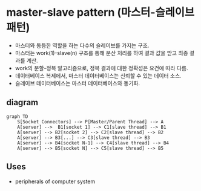# master-slave pattern (마스터-슬레이브 패턴)

- 마스터와 동등한 역할을 하는 다수의 슬레이브를 가지는 구조. 
- 마스터는 work(1)-slave(n) 구조를 통해 분산 처리를 하여 결과 값을 받고 최종 결과를 계산.   
- work의 분할-정복 알고리즘으로, 정복 결과에 대한 정확성은 요건에 따라 다름.  
- 데이터베이스 복제에서, 마스터 데이터베이스는 신뢰할 수 있는 데이터 소스. 
- 슬레이브 데이터베이스는 마스터 데이터베이스와 동기화. 

## diagram

```mermaid
graph TD
    S[Socket Connectors] --> P[Master/Parent Thread] --> A
    A[server] -->  B1[socket 1] --> C1[slave thread] --> B1
    A[server] --> B2[socket 2] --> C2[slave thread] --> B2
    A[server] --> B3[...] --> C3[slave thread] --> B3
    A[server] --> B4[socket N-1] --> C4[slave thread] --> B4
    A[server] --> B5[socket N] --> C5[slave thread] --> B5
```

## Uses
- peripherals of computer system

